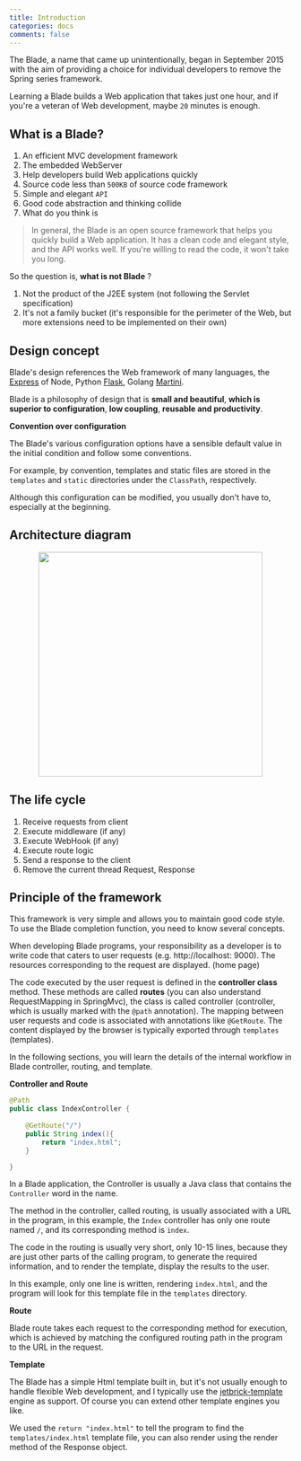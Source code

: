 ```yaml
---
title: Introduction
categories: docs
comments: false
---
```


The Blade, a name that came up unintentionally, began in September 2015 with the aim of providing a choice for individual developers to remove the Spring series framework.

Learning a Blade builds a Web application that takes just one hour, and if you're a veteran of Web development, maybe `20` minutes is enough.

## What is a Blade?

1. An efficient MVC development framework
2. The embedded WebServer
3. Help developers build Web applications quickly
4. Source code less than `500KB` of source code framework
5. Simple and elegant `API`
6. Good code abstraction and thinking collide
7. What do you think is

> In general, the Blade is an open source framework that helps you quickly build a Web application. It has a clean code and elegant style, and the API works well.
> If you're willing to read the code, it won't take you long.

So the question is, **what is not Blade** ?

1. Not the product of the J2EE system (not following the Servlet specification)
2. It's not a family bucket (it's responsible for the perimeter of the Web, but more extensions need to be implemented on their own)

## Design concept

Blade's design references the Web framework of many languages, the [Express](http://expressjs.com/) of Node, 
Python [Flask](http://flask.pocoo.org/), 
Golang [Martini](https://github.com/go-macaron/macaron).

Blade is a philosophy of design that is **small and beautiful**, **which is superior to configuration**, **low coupling**, **reusable and productivity**.

**Convention over configuration**

The Blade's various configuration options have a sensible default value in the initial condition and follow some conventions.

For example, by convention, templates and static files are stored in the `templates` and `static` directories under the `ClassPath`, respectively.

Although this configuration can be modified, you usually don't have to, especially at the beginning.

## Architecture diagram

<center>
    <img src="/images/architecture.png" width="400"/>
</center>

## The life cycle

1. Receive requests from client
2. Execute middleware (if any)
3. Execute WebHook (if any)
4. Execute route logic
5. Send a response to the client
6. Remove the current thread Request, Response

## Principle of the framework

This framework is very simple and allows you to maintain good code style. To use the Blade completion function, you need to know several concepts.

When developing Blade programs, your responsibility as a developer is to write code that caters to user requests (e.g. http://localhost: 9000). The resources corresponding to the request are displayed. (home page)

The code executed by the user request is defined in the **controller class** method. These methods are called **routes** (you can also understand RequestMapping in SpringMvc), the class is called controller (controller, which is usually marked with the `@path` annotation).
The mapping between user requests and code is associated with annotations like `@GetRoute`.
The content displayed by the browser is typically exported through `templates` (templates).

In the following sections, you will learn the details of the internal workflow in Blade controller, routing, and template.

**Controller and Route**

```java
@Path
public class IndexController {
    
    @GetRoute("/")
    public String index(){
        return "index.html";
    }

}
```

In a Blade application, the Controller is usually a Java class that contains the `Controller` word in the name.

The method in the controller, called routing, is usually associated with a URL in the program,
in this example, the `Index` controller has only one route named `/`, and its corresponding method is `index`.

The code in the routing is usually very short, only 10-15 lines, because they are just other parts of the calling program, to generate the required information, and to render the template, display the results to the user.

In this example, only one line is written, rendering `index.html`, and the program will look for this template file in the `templates` directory.

**Route**

Blade route takes each request to the corresponding method for execution, which is achieved by matching the configured routing path in the program to the URL in the request.

**Template**

The Blade has a simple Html template built in, but it's not usually enough to handle flexible Web development, and I typically use the [jetbrick-template](https://github.com/subchen/jetbrick-template-2x) engine as support. Of course you can extend other template engines you like.

We used the `return "index.html"` to tell the program to find the `templates/index.html` template file, you can also render using the render method of the Response object.
